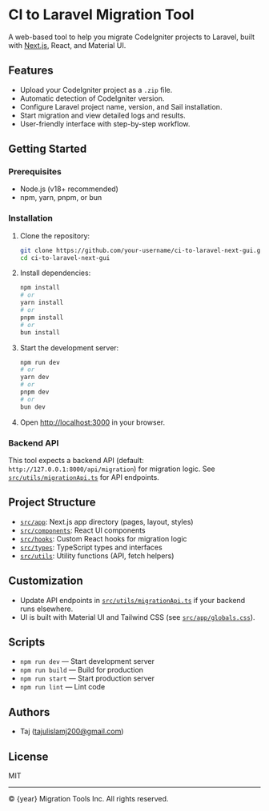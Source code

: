 # CI to Laravel Migration Tool

A web-based tool to help you migrate CodeIgniter projects to Laravel, built with [Next.js](https://nextjs.org), React, and Material UI.

## Features

- Upload your CodeIgniter project as a `.zip` file.
- Automatic detection of CodeIgniter version.
- Configure Laravel project name, version, and Sail installation.
- Start migration and view detailed logs and results.
- User-friendly interface with step-by-step workflow.

## Getting Started

### Prerequisites

- Node.js (v18+ recommended)
- npm, yarn, pnpm, or bun

### Installation

1. Clone the repository:

   ```bash
   git clone https://github.com/your-username/ci-to-laravel-next-gui.git
   cd ci-to-laravel-next-gui
   ```

2. Install dependencies:

   ```bash
   npm install
   # or
   yarn install
   # or
   pnpm install
   # or
   bun install
   ```

3. Start the development server:

   ```bash
   npm run dev
   # or
   yarn dev
   # or
   pnpm dev
   # or
   bun dev
   ```

4. Open [http://localhost:3000](http://localhost:3000) in your browser.

### Backend API

This tool expects a backend API (default: `http://127.0.0.1:8000/api/migration`) for migration logic. See [`src/utils/migrationApi.ts`](src/utils/migrationApi.ts) for API endpoints.

## Project Structure

- [`src/app`](src/app): Next.js app directory (pages, layout, styles)
- [`src/components`](src/components): React UI components
- [`src/hooks`](src/hooks): Custom React hooks for migration logic
- [`src/types`](src/types): TypeScript types and interfaces
- [`src/utils`](src/utils): Utility functions (API, fetch helpers)

## Customization

- Update API endpoints in [`src/utils/migrationApi.ts`](src/utils/migrationApi.ts) if your backend runs elsewhere.
- UI is built with Material UI and Tailwind CSS (see [`src/app/globals.css`](src/app/globals.css)).

## Scripts

- `npm run dev` — Start development server
- `npm run build` — Build for production
- `npm run start` — Start production server
- `npm run lint` — Lint code

## Authors

- Taj (tajulislamj200@gmail.com)
## License

MIT

---

© {year} Migration Tools Inc. All rights reserved.
